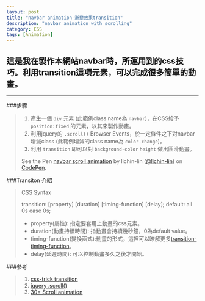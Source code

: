```yaml
---
layout: post
title: "navbar animation-漸變效果transition"
description: "navbar animation with scrolling"
category: CSS
tags: [Animation]
---
```

## 這是我在製作本網站navbar時，所運用到的css技巧。利用transition這項元素，可以完成很多簡單的動畫。
---

###步驟
>1.    產生一個 `div` 元素 (此範例class name為 `navbar`)，在CSS給予 `position:fixed` 的元素，以其來製作動畫。
>2.    利用jquery的 `.scroll()` Browser Events，於一定條件之下對navbar增減class (此範例增減的class name為 `color-change`)。
>3.    利用 `transition` 即可以對 `background-color` `height` 做出圓滑動畫。
><p data-height="300" data-theme-id="0" data-slug-hash="Goapqy" data-default-tab="result" data-user="lichin-lin" class='codepen'>See the Pen <a href='http://codepen.io/lichin-lin/pen/Goapqy/'>navbar scroll animation</a> by lichin-lin (<a href='http://codepen.io/lichin-lin'>@lichin-lin</a>) on <a href='http://codepen.io'>CodePen</a>.</p>
<script async src="//assets.codepen.io/assets/embed/ei.js"></script>


###Transiton 介紹
>CSS Syntax
>
>
>	transition: [property] [duration] [timing-function] [delay];
>	default: all 0s ease 0s;
>
>*	property(屬性): 指定要套用上動畫的css元素。
>*	duration(動畫持續時間): 指動畫會持續幾秒鐘，0為default value。
>*	timing-function(變換函式):動畫的形式，這裡可以瞭解更多[transition-timing-function](http://cubic-bezier.com/ "Title")。
>*	delay(延遲時間): 可以控制動畫多久之後才開始。

###參考
>1.    [css-trick transition](https://css-tricks.com/almanac/properties/t/transition/, "Title")
>2.    [jquery .scroll()](https://api.jquery.com/scroll/, "Title")
>3.    [30+ Scroll animation](http://ninodezign.com/30-jquery-plugins-for-scrolling-effects-with-css-animation/, "Title")
